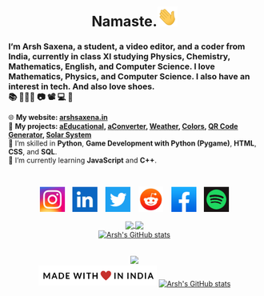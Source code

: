 <h1 align="center">Namaste.<img src="https://raw.githubusercontent.com/ABSphreak/ABSphreak/master/gifs/Hi.gif" width="40px" /></h1>
<h3 align="left">I’m Arsh Saxena, a student, a video editor, and a coder from India, currently in class XI studying Physics, Chemistry, Mathematics, English, and Computer Science. I love Mathematics, Physics, and Computer Science. I also have an interest in tech. And also love shoes.
<br>
📚 👨🏻‍💻 📷 📽 💻 👟
</h3>

<p align="left">
  🌐 <b>My website: <a href="https://www.arshsaxena.in">arshsaxena.in</a></b> <br>
  📒 <b>My projects: <a href="https://education.arshsaxena.in">aEducational</a>, <a href="https://converter.arshsaxena.in">aConverter</a>, <a href="https://weather.arshsaxena.in">Weather</a>, <a href="https://colors.arshsaxena.in">Colors</a>, <a href="https://qr.arshsaxena.in">QR Code Generator</a>, <a href="https://solarsystem.arshsaxena.in">Solar System</a></b> <br>
  💬 I’m skilled in <b>Python</b>, <b>Game Development with Python (Pygame)</b>, <b>HTML</b>, <b>CSS</b>, and <b>SQL</b>. <br>
  🌱 I’m currently learning <b>JavaScript</b> and <b>C++</b>.
</p>
<br>
<p align="center">
  <a href="https://instagram.com/arsh.saxena02" target="_blank"><img src="https://raw.githubusercontent.com/arshsaxena/arshsaxena/main/icons/instagram.png" height="50" width="50"></a>&nbsp;&nbsp;&nbsp;
  <a href="https://www.linkedin.com/in/arshsaxena/" target="_blank"><img src="https://raw.githubusercontent.com/arshsaxena/arshsaxena/main/icons/linkedin.png" height="50" width="50"></a>&nbsp;&nbsp;&nbsp;
  <a href="https://www.twitter.com/arshsaxena02" target="_blank"><img src="https://raw.githubusercontent.com/arshsaxena/arshsaxena/main/icons/twitter.png" height="50" width="50"></a>&nbsp;&nbsp;&nbsp;
  <a href="https://www.reddit.com/u/arshsaxena" target="_blank"><img src="https://raw.githubusercontent.com/arshsaxena/arshsaxena/main/icons/reddit.png" height="50" width="50"></a>&nbsp;&nbsp;&nbsp;
  <a href="https://facebook.com/arsh.saxena02" target="_blank"><img src="https://raw.githubusercontent.com/arshsaxena/arshsaxena/main/icons/facebook.png" height="50" width="50"></a>&nbsp;&nbsp;&nbsp;
  <a href="https://open.spotify.com/playlist/5GrCNAmAXGSQ3VVA9JS9zw?si=65ef34622fad4e1d&nd=1" target="_blank"><img src="https://raw.githubusercontent.com/arshsaxena/arshsaxena/main/icons/spotify.png"  height="50" width="50"></a>
</p>
<p align="center">
<a href="https://github.com/arshsaxena/arshsaxena" align="center">
  <img align="center" height="160" src="https://github-readme-stats.vercel.app/api?username=arshsaxena&show_icons=true&theme=dark">
</a>
<a href="https://github.com/arshsaxena/arshsaxena">
  <img align="center" height="160" src="https://github-readme-stats.vercel.app/api/top-langs/?username=arshsaxena&amp;layout=compact&amp;theme=dark&langs_count=10">
</a>
<br>
<a href="https://github.com/arshsaxena/arshsaxena">
  <img align="center" height="160" src="https://github-readme-streak-stats.herokuapp.com/?user=arshsaxena&theme=dark&border=DDDDDD" alt="Arsh's GitHub stats" padding="10">
</a>
  <br><br><br>
  <img src="https://profile-counter.glitch.me/arshsaxena/count.svg" /><br>
  <img src="https://raw.githubusercontent.com/arshsaxena/arshsaxena/main/images/india.png" height="40" border-radius="10">
<a href="https://github.com/arshsaxena/arshsaxena">
  <img align="center" src="https://activity-graph.herokuapp.com/graph?username=arshsaxena&bg_color=151515&color=ffffff&line=396c45&point=5cbb70&area=true&hide_border=true" alt="Arsh's GitHub stats">
</a>
